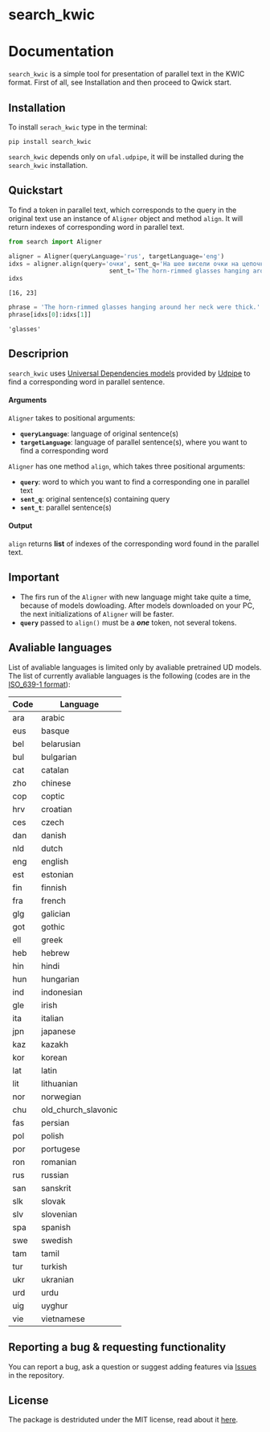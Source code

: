 search_kwic
==========


# Documentation

`search_kwic` is a simple tool for presentation of parallel text in the KWIC format. First of all, see Installation and then proceed to Qwick start.

## Installation 

To install `serach_kwic` type in the terminal:

    pip install search_kwic 

`search_kwic` depends only on `ufal.udpipe`, it will be installed during the `search_kwic` installation.

## Quickstart

To find a token in parallel text, which corresponds to the query in the original text use an instance of `Aligner` object and method `align`. It will return indexes of corresponding word in parallel text.


```python
from search import Aligner

aligner = Aligner(queryLanguage='rus', targetLanguage='eng')
idxs = aligner.align(query='очки', sent_q='На шее висели очки на цепочке в роговой оправе и с толстыми стеклами.',
                            sent_t='The horn-rimmed glasses hanging around her neck were thick.')
idxs
```




    [16, 23]




```python
phrase = 'The horn-rimmed glasses hanging around her neck were thick.'
phrase[idxs[0]:idxs[1]]
```




    'glasses'



## Descriprion

`search_kwic` uses [Universal Dependencies models](http://universaldependencies.org/) provided by [Udpipe](http://ufal.mff.cuni.cz/udpipe) to find a corresponding word in parallel sentence.

#### Arguments

`Aligner` takes to positional arguments:
- **`queryLanguage`**: language of original sentence(s)
- **`targetLanguage`**: language of parallel sentence(s), where you want to find a corresponding word

`Aligner` has one method `align`, which takes three positional arguments:
- **`query`**: word to which you want to find a corresponding one in parallel text
- **`sent_q`**: original sentence(s) containing query
- **`sent_t`**: parallel sentence(s)

#### Output

`align` returns **list** of indexes of the corresponding word found in the parallel text.

## Important

- The firs run of the `Aligner` with new language might take quite a time, because of models dowloading. After models downloaded 
on your PC, the next initializations of `Aligner` will be faster.
- **`query`** passed to `align()` must be a ***one*** token, not several tokens.

## Avaliable languages

List of avaliable languages is limited only by avaliable pretrained UD models. The list of currently avaliable languages is the following (codes are in the [ISO_639-1 format](https://en.wikipedia.org/wiki/List_of_ISO_639-1_codes)):

| Code  | Language |
| ------------- | ------------- |
|ara|arabic|
|eus|basque|
|bel|belarusian|
|bul|bulgarian|
|cat|catalan|
|zho|chinese|
|cop|coptic|
|hrv|croatian|
|ces|czech|
|dan|danish|
|nld|dutch|
| eng | english  |
|est|estonian|
|fin|finnish|
|fra|french|
|glg|galician|
|got|gothic|
|ell|greek|
|heb|hebrew|
|hin|hindi|
|hun|hungarian|
|ind|indonesian|
|gle|irish|
| ita | italian  |
|jpn|japanese|
|kaz|kazakh|
|kor|korean|
|lat|latin|
|lit|lithuanian|
|nor|norwegian|
|chu|old_church_slavonic|
|fas|persian|
|pol|polish|
|por|portugese|
|ron|romanian|
|rus|russian|
|san|sanskrit|
|slk|slovak|
|slv|slovenian|
|spa|spanish|
|swe|swedish|
|tam|tamil|
|tur|turkish|
|ukr|ukranian|
|urd|urdu|
|uig|uyghur|
|vie|vietnamese|

## Reporting a bug & requesting functionality

You can report a bug, ask a question or suggest adding features via [Issues](https://github.com/maria-terekhina/search_kwic/issues) in the repository.

## License

The package is destriduted under the MIT license, read about it [here](https://github.com/maria-terekhina/search_kwic/blob/master/LICENSE).
